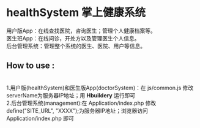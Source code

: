 # healthSystem 掌上健康系统
用户版App：在线查找医院，咨询医生；管理个人健康档案等。<br>
医生班App：在线问诊，开处方以及管理医生个人信息。<br>
后台管理系统：管理整个系统的医生、医院、用户等信息。

<b><h2>How to use :</h2></b><br>
1.用户版(healthSystem)和医生版App(doctorSystem)：在 js/common.js 修改serverName为服务器IP地址；用 <b>Hbuildery</b> 运行即可<br>
2.后台管理系统(management):在 Application/index.php 修改 define("SITE_URL", "XXXX");为服务器IP地址；浏览器访问 Application/index.php 即可<br>


